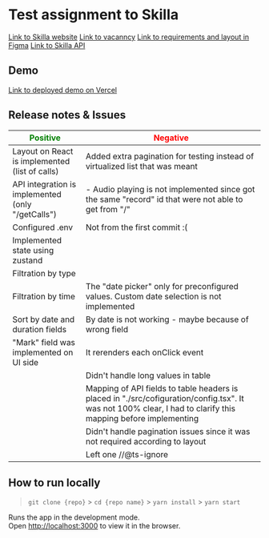 # Test assignment to Skilla

[Link to Skilla website](https://skilla.ru/)
[Link to vacanncy](https://spb.hh.ru/vacancy/115111805)
[Link to requirements and layout in Figma](https://www.figma.com/design/yfFIzjZSTuLBR3FROcS26a/TZ-FRONT-2024?node-id=1-792&t=epdFc6wT6TSCVRrH-0)
[Link to Skilla API](https://api.skilla.ru/testapi)

## Demo

[Link to deployed demo on Vercel](https://2025-test-skilla-calls-layout.vercel.app/)

## Release notes & Issues

| <span style="color:green">Positive</span>         | <span style="color:red">Negative</span>                                                                                                                       |
| ------------------------------------------------- | ------------------------------------------------------------------------------------------------------------------------------------------------------------- |
| Layout on React is implemented (list of calls)    | Added extra pagination for testing instead of virtualized list that was meant                                                                                 |
| API integration is implemented (only "/getCalls") | - Audio playing is not implemented since got the same "record" id that were not able to get from "/"                                                          |
| Configured .env                                   | Not from the first commit :(                                                                                                                                  |
| Implemented state using zustand                   |                                                                                                                                                               |
| Filtration by type                                |                                                                                                                                                               |
| Filtration by time                                | The "date picker" only for preconfigured values. Custom date selection is not implemented                                                                     |
| Sort by date and duration fields                  | By date is not working - maybe because of wrong field                                                                                                         |
| "Mark" field was implemented on UI side           | It rerenders each onClick event                                                                                                                               |
|                                                   | Didn't handle long values in table                                                                                                                            |
|                                                   | Mapping of API fields to table headers is placed in "./src/cofiguration/config.tsx". It was not 100% clear, I had to clarify this mapping before implementing |
|                                                   | Didn't handle pagination issues since it was not required according to layout                                                                                 |
|                                                   | Left one //@ts-ignore                                                                                                                                         |

## How to run locally

> `git clone {repo}` > `cd {repo name}` > `yarn install` > `yarn start`

Runs the app in the development mode.\
Open [http://localhost:3000](http://localhost:3000) to view it in the browser.
